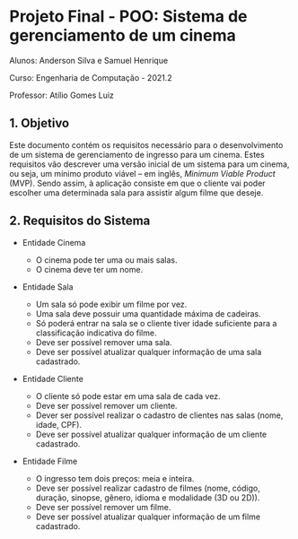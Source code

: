 # Projeto Final - POO: Sistema de gerenciamento de um cinema
Alunos: Anderson Silva e Samuel Henrique

Curso: Engenharia de Computação - 2021.2

Professor: Atílio Gomes Luiz

## 1. Objetivo
  Este documento contém os requisitos necessário para o desenvolvimento de um sistema de gerenciamento de ingresso para um cinema. Estes requisitos vão descrever uma versão inicial de um sistema para um cinema, ou seja, um mínimo produto viável – em inglês, *Minimum Viable Product* (MVP). Sendo assim, à aplicação consiste em que o cliente vai poder escolher uma determinada sala para assistir algum filme que deseje.
  
## 2. Requisitos do Sistema

* Entidade Cinema

  * O cinema pode ter uma ou mais salas.
  * O cinema deve ter um nome.
* Entidade Sala

  * Um sala só pode exibir um filme por vez.
  * Uma sala deve possuir uma quantidade máxima de cadeiras.
  * Só poderá entrar na sala se o cliente tiver idade suficiente para a classificação indicativa do filme.
  * Deve ser possível remover uma sala.
  * Deve ser possível atualizar qualquer informação de uma sala cadastrado.
* Entidade Cliente
  * O cliente só pode estar em uma sala de cada vez.
  * Deve ser possível remover um cliente.
  * Dever ser possível realizar o cadastro de clientes nas salas (nome, idade, CPF).
  * Deve ser possível atualizar qualquer informação de um cliente cadastrado.

* Entidade Filme
  * O ingresso tem dois preços: meia e inteira.
  * Deve ser possível realizar cadastro de filmes (nome, código, duração, sinopse, gênero, idioma e modalidade (3D ou 2D)).
  * Deve ser possível remover um filme.
  * Deve ser possível atualizar qualquer informação de um filme cadastrado.
